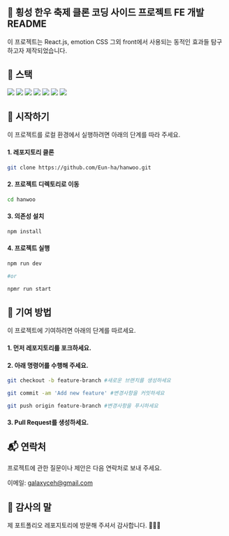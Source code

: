## 🌟 횡성 한우 축제 클론 코딩 사이드 프로젝트 FE 개발 README

이 프로젝트는 React.js, emotion CSS 그외 front에서 사용되는 동적인 효과들 탐구하고자 제작되었습니다.

## 🎯 스택

<img src="https://img.shields.io/badge/html5-E34F26?style=for-the-badge&logo=html5&logoColor=white">
<img src="https://img.shields.io/badge/css-1572B6?style=for-the-badge&logo=CSS3&logoColor=white">
<img src="https://img.shields.io/badge/emotion CSS-FF6D70?style=for-the-badge&logo=emotioncss&logoColor=white">
<img src="https://img.shields.io/badge/javascript-F7DF1E?style=for-the-badge&logo=javascript&logoColor=black">
<img src="https://img.shields.io/badge/typescript-7033FD?style=for-the-badge&logo=typescript&logoColor=white">
<img src="https://img.shields.io/badge/react-61DAFB?style=for-the-badge&logo=react&logoColor=black">
<img src="https://img.shields.io/badge/github-006600?style=for-the-badge&logo=github&logoColor=white">

## 🚀 시작하기

이 프로젝트를 로컬 환경에서 실행하려면 아래의 단계를 따라 주세요.

#### 1. 레포지토리 클론

```bash
git clone https://github.com/Eun-ha/hanwoo.git
```

#### 2. 프로젝트 디렉토리로 이동

```bash
cd hanwoo
```

#### 3. 의존성 설치

```bash
npm install
```

#### 4. 프로젝트 실행

```bash
npm run dev

#or

npmr run start
```

## 🤝 기여 방법

이 프로젝트에 기여하려면 아래의 단계를 따르세요.<br>

#### 1. 먼저 레포지토리를 포크하세요.

#### 2. 아래 명령어를 수행해 주세요.

```bash
git checkout -b feature-branch #새로운 브랜치를 생성하세요

git commit -am 'Add new feature' #변경사항을 커밋하세요

git push origin feature-branch #변경사항을 푸시하세요

```

#### 3. Pull Request를 생성하세요.

## 📬 연락처

프로젝트에 관한 질문이나 제안은 다음 연락처로 보내 주세요.

이메일: galaxyceh@gmail.com

## 🙏 감사의 말

제 포트폴리오 레포지토리에 방문해 주셔서 감사합니다. 🧑‍💻🎉
